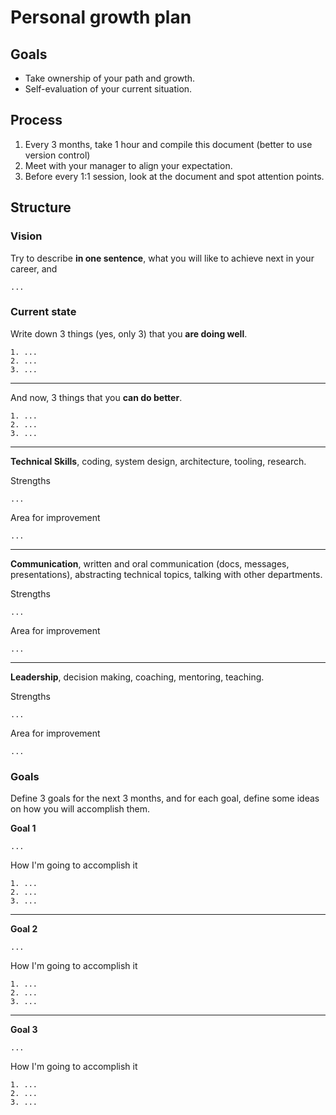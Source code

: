 # Personal growth plan

## Goals

- Take ownership of your path and growth.
- Self-evaluation of your current situation.

## Process

1. Every 3 months, take 1 hour and compile this document (better to use version control)
2. Meet with your manager to align your expectation.
3. Before every 1:1 session, look at the document and spot attention points.

## Structure

### Vision

Try to describe **in one sentence**, what you will like to achieve next in your career, and

```
...
```

### Current state

Write down 3 things (yes, only 3) that you **are doing well**.

```
1. ...
2. ...
3. ...
```

---

And now, 3 things that you **can do better**.

```
1. ...
2. ...
3. ...
```

---

**Technical Skills**, coding, system design, architecture, tooling, research.

Strengths
```
...
```

Area for improvement
```
...
```

---


**Communication**, written and oral communication (docs, messages, presentations), abstracting technical topics, talking with other departments.

Strengths
```
...
```

Area for improvement
```
...
```

---

**Leadership**, decision making, coaching, mentoring, teaching.

Strengths
```
...
```

Area for improvement
```
...
```

### Goals

Define 3 goals for the next 3 months, and for each goal, define some ideas on how you will accomplish them.

**Goal 1**
```
...
```

How I'm going to accomplish it
```
1. ...
2. ...
3. ...
```

---

**Goal 2**
```
...
```

How I'm going to accomplish it
```
1. ...
2. ...
3. ...
```

---

**Goal 3**
```
...
```

How I'm going to accomplish it
```
1. ...
2. ...
3. ...
```